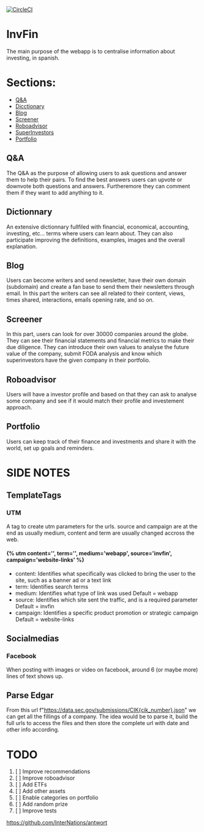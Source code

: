[![CircleCI](https://dl.circleci.com/status-badge/img/gh/lluc2397/InvFin/tree/master.svg?style=svg)](https://dl.circleci.com/status-badge/redirect/gh/lluc2397/InvFin/tree/master)

# InvFin
The main purpose of the webapp is to centralise information about investing, in spanish.


# Sections:

<!-- toc -->
- [Q&A](#Q&A)
- [Dicctionary](#Dicctionary)
- [Blog](#Blog)
- [Screener](#Screener)
- [Roboadvisor](#Roboadvisor)
- [SuperInvestors](#SuperInvestors)
- [Portfolio](#Portfolio)
<!-- - [API](#API)
- [Internal](#Internal)
    - [Recsys](#Recsys)
    - [Emailing](#Emailing)
- [Side Notes](#SideNotes) -->
<!-- tocstop -->



## Q&A
The Q&A as the purpose of allowing users to ask questions and answer them to help their pairs.
To find the best answers users can upvote or downvote both questions and answers.
Furtheremore they can comment them if they want to add anything to it.

## Dictionnary
An extensive dictionnary fullfiled with financial, economical, accounting, investing, etc... terms where
users can learn about. They can also participate improving the definitions, examples, images and the overall explanation.

## Blog
Users can become writers and send newsletter, have their own domain (subdomain) and create a fan base to send them their newsletters through email.
In this part the writers can see all related to their content, views, times shared, interactions, emails opening rate, and so on.

## Screener
In this part, users can look for over 30000 companies around the globe. They can see their financial statements and financial metrics to make their due diligence. They can introduce their own values to analyse the future value of the company, submit FODA analysis and know which superinvestors have the given company in their portfolio.

## Roboadvisor
Users will have a investor profile and based on that they can ask to analyse some company and see if it would match their profile and investement approach.

## Portfolio
Users can keep track of their finance and investments and share it with the world, set up goals and reminders.


# SIDE NOTES
<!-- ## Creation
I used cookiecutter to start the project to see how to structure it "correctly".
The website is deployed on a single core CPU so multithreading is limited. For everything related to sending emails or scraping for information Celery with Redis handle that. Why Redis? Well, Django Cookiecutter came with that so I wanted to give it a try. Before I used RabbitMQ as it is focused on being a message broker I thought that it was more appropriate. Now I'm using Redis to test it and because I can use it to cache. -->

## TemplateTags
### UTM
A tag to create utm parameters for the urls. source and campaign are at the end as usually medium, content and term are usually changed accross the web.

#### {% utm content='', term='', medium='webapp', source='invfin', campaign='website-links' %}

- content: Identifies what specifically was clicked to bring the user to the site, such as a banner ad or a text link
- term: Identifies search terms
- medium: Identifies what type of link was used Default = webapp
- source:  	Identifies which site sent the traffic, and is a required parameter Default = invfin
- campaign: Identifies a specific product promotion or strategic campaign Default = website-links

## Socialmedias
### Facebook
When posting with images or video on facebook, around 6 (or maybe more) lines of text shows up.

## Parse Edgar
From this url f"https://data.sec.gov/submissions/CIK{cik_number}.json"
we can get all the fillings of a company. The idea would be to parse it, build the full urls to access the files
and then store the complete url with date and other info according.

# TODO
1. [ ] Improve recommendations
2. [ ] Improve roboadvisor
3. [ ] Add ETFs
4. [ ] Add other assets
5. [ ] Enable categories on portfolio
6. [ ] Add random prize
7. [ ] Improve tests


https://github.com/InterNations/antwort
